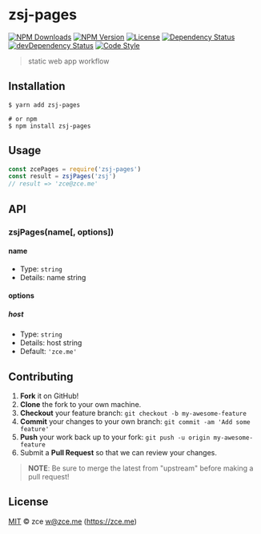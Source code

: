 # zsj-pages

[![NPM Downloads][downloads-image]][downloads-url]
[![NPM Version][version-image]][version-url]
[![License][license-image]][license-url]
[![Dependency Status][dependency-image]][dependency-url]
[![devDependency Status][devdependency-image]][devdependency-url]
[![Code Style][style-image]][style-url]

> static web app workflow

## Installation

```shell
$ yarn add zsj-pages

# or npm
$ npm install zsj-pages
```

## Usage

<!-- TODO: Introduction of API use -->

```javascript
const zcePages = require('zsj-pages')
const result = zsjPages('zsj')
// result => 'zce@zce.me'
```

## API

<!-- TODO: Introduction of API -->

### zsjPages(name[, options])

#### name

- Type: `string`
- Details: name string

#### options

##### host

- Type: `string`
- Details: host string
- Default: `'zce.me'`

## Contributing

1. **Fork** it on GitHub!
2. **Clone** the fork to your own machine.
3. **Checkout** your feature branch: `git checkout -b my-awesome-feature`
4. **Commit** your changes to your own branch: `git commit -am 'Add some feature'`
5. **Push** your work back up to your fork: `git push -u origin my-awesome-feature`
6. Submit a **Pull Request** so that we can review your changes.

> **NOTE**: Be sure to merge the latest from "upstream" before making a pull request!

## License

[MIT](LICENSE) &copy; zce <w@zce.me> (https://zce.me)



[downloads-image]: https://img.shields.io/npm/dm/zce-pages.svg
[downloads-url]: https://npmjs.org/package/zce-pages
[version-image]: https://img.shields.io/npm/v/zce-pages.svg
[version-url]: https://npmjs.org/package/zce-pages
[license-image]: https://img.shields.io/github/license/zce/zce-pages.svg
[license-url]: https://github.com/zce/zce-pages/blob/master/LICENSE
[dependency-image]: https://img.shields.io/david/zce/zce-pages.svg
[dependency-url]: https://david-dm.org/zce/zce-pages
[devdependency-image]: https://img.shields.io/david/dev/zce/zce-pages.svg
[devdependency-url]: https://david-dm.org/zce/zce-pages?type=dev
[style-image]: https://img.shields.io/badge/code_style-standard-brightgreen.svg
[style-url]: https://standardjs.com
